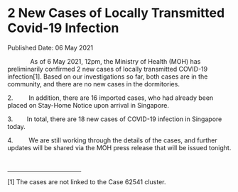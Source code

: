 <html>
    <meta http-equiv="Content-Type" content="text/html; charset=utf-8"/>
    <meta charset="utf-8"/>
    <title>2 New Cases of Locally Transmitted Covid-19 Infection </title>
    <body><h1>2 New Cases of Locally Transmitted Covid-19 Infection </h1>
    <p>Published Date: 06 May 2021</p> <p>&nbsp; &nbsp; &nbsp; &nbsp; &nbsp; &nbsp; &nbsp;As of 6 May 2021, 12pm, the Ministry of Health (MOH) has preliminarily confirmed 2 new cases of locally transmitted COVID-19 infection[1]. Based on our investigations so far, both cases are in the community, and there are no new cases in the dormitories.</p> <p>2.&nbsp; &nbsp; &nbsp; &nbsp; &nbsp;In addition, there are 16 imported cases, who had already been placed on Stay-Home Notice upon arrival in Singapore.</p><p><p>3.&nbsp; &nbsp; &nbsp; &nbsp; In total, there are 18 new cases of COVID-19 infection in Singapore today.</p></p><p><p>4.&nbsp; &nbsp; &nbsp; &nbsp; &nbsp;We are still working through the details of the cases, and further updates will be shared via the MOH press release that will be issued tonight.</p></p> <div><br clear="all"> <hr align="left" size="1" width="33%"> <div id="ftn1"> <p>[1] The cases are not linked to the Case 62541 cluster. </p> </div> </div></body>
</html>